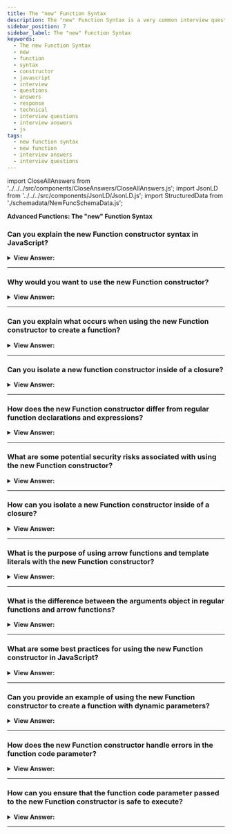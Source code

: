 ```yaml
---
title: The "new" Function Syntax
description: The "new" Function Syntax is a very common interview question.
sidebar_position: 7
sidebar_label: The "new" Function Syntax
keywords:
  - The new Function Syntax
  - new
  - function
  - syntax
  - constructor
  - javascript
  - interview
  - questions
  - answers
  - response
  - technical
  - interview questions
  - interview answers
  - js
tags:
  - new function syntax
  - new function
  - interview answers
  - interview questions
---
```


import CloseAllAnswers from '../../../src/components/CloseAnswers/CloseAllAnswers.js';
import JsonLD from '../../../src/components/JsonLD/JsonLD.js';
import StructuredData from './schemadata/NewFuncSchemaData.js';

<JsonLD data={StructuredData} />

<head>
  <title>The new Function Syntax | Frontend Phone Interview Answers</title>
</head>

**Advanced Functions: The "new" Function Syntax**

<CloseAllAnswers />

### Can you explain the new Function constructor syntax in JavaScript?

<details>
  <summary><strong>View Answer:</strong></summary>
  <div>
  <div><strong>Interview Response:</strong> The new Function constructor syntax in JavaScript provides a more concise and readable way to create functions dynamically at runtime by accepting string parameters as function code. It can also accept arrow functions and template literals as input. However, it is generally not recommended to use this approach due to security and performance concerns.
</div><br />
  <div><strong>Interview Response:</strong> A new Function object gets created using the Function constructor. Calling the constructor can directly build functions dynamically, but it has similar security and performance drawbacks (though significantly less severe) than eval. In contrast to eval, the Function constructor builds functions that only execute in the global scope. We should note that the new Function syntax does not require a function body to function. The main distinction between this method and others is that the function gets physically built from a string given at run-time. We can extract a string externally and utilize it in a function constructor. In complicated web applications, it gets employed in particular instances, such as when we receive code from a server or dynamically assemble a function from a template.
</div><br />
  <div><strong className="codeExample">Code Example:</strong><br /><br />

<strong>Syntax: </strong> new Function([arg1 [, arg2 [, ...argN]] ,] functionBody);<br /><br />

  <div></div>

```js
let sum = new Function('a', 'b', 'return a + b');

console.log(sum(1, 2)); // 3

// new Function without a function body

let sayHi = new Function('console.log("Hello, JavaScript")'); // this will not work in the dev console

sayHi(); // Hello, JavaScript
```

  </div>
  </div>
</details>

---

### Why would you want to use the new Function constructor?

<details>
  <summary><strong>View Answer:</strong></summary>
  <div>
  <div><strong>Interview Response:</strong> The new Function constructor in JavaScript provides a way to dynamically create functions at runtime. While its usage should be approached with caution due to potential security risks, there are a few scenarios where the new Function constructor can be useful.
  </div><br />
  <div><strong className="codeExample">Use Cases:</strong><br /><br />

  <div></div>

**Dynamic code execution**: The `new Function` constructor allows you to generate and execute code dynamically based on runtime conditions or user inputs. This can be useful in cases where you need to evaluate or execute code that is not known until runtime.

**Runtime code generation**: You can use the `new Function` constructor to generate functions dynamically based on specific requirements or configurations. This can be valuable in scenarios where you need to generate functions programmatically or generate functions with varying behaviors.

**Isolation and encapsulation**: By using the `new Function` constructor within a closure or IIFE (Immediately Invoked Function Expression), you can create a new function with its own scope, isolating it from the surrounding code. This can be useful for creating isolated, self-contained functions.

**Eval alternative**: In some cases, the `new Function` constructor can be used as an alternative to `eval()` for executing dynamic code. It provides a controlled environment for executing code and can be more secure when used appropriately.

---

:::warning
It's important to note that while the `new Function` constructor provides flexibility, it also comes with **potential security risks if used improperly**. Dynamic code execution should be handled carefully, ensuring that any generated code is from trusted sources and properly validated to prevent code injection vulnerabilities.
:::

  </div>
  </div>
</details>

---

### Can you explain what occurs when using the new Function constructor to create a function?

<details>
  <summary><strong>View Answer:</strong></summary>
  <div>
  
  <div><strong>Interview Response:</strong> The new Function constructor in JavaScript creates a function object dynamically at runtime using a string parameter as function code, which can include arrow functions and template literals. This approach should be used with caution due to potential security risks.
</div><br/>
  <div><strong>Technical Response:</strong> When a function gets created using the new Function constructor, its [[Environment]] gets set to global rather than the current one. As a result, such a function only has access to global variables and not outer variables. This unusual property of the "new" operator in a Function constructor appears to be very beneficial in practice. As a result, they cannot use external variables. But this is a positive thing since it protects us from mistakes. Passing parameters explicitly is a far superior architectural solution that produces no issues with minifiers.
</div>
  </div>
</details>

---

### Can you isolate a new function constructor inside of a closure?

<details>
  <summary><strong>View Answer:</strong></summary>
  <div>
  <div><strong>Interview Response:</strong> Yes, you can isolate a new Function constructor inside of a closure by defining the function code as a string inside the closure and passing it as a parameter to the constructor. This can help to avoid potential security issues related to executing code from an untrusted source.
  </div><br />
  <div><strong className="codeExample">Code Example:</strong><br /><br />

  <div></div>

```js
let MyModule = (function() {
  function MyConstructor(name) {
    this.name = name;
  }

  MyConstructor.prototype.greet = function() {
    console.log("Hello, " + this.name + "!");
  };

  // Other private variables and functions can be defined here

  // Return an object or expose only necessary members
  return {
    createInstance: function(name) {
      return new MyConstructor(name);
    }
  };
})();

var instance = MyModule.createInstance("JavaScript");
instance.greet(); // Outputs: "Hello, JavaScript!"
```

  </div>
  </div>
</details>

---

### How does the new Function constructor differ from regular function declarations and expressions?

<details>
  <summary><strong>View Answer:</strong></summary>
  <div>
  <div><strong>Interview Response:</strong> The new Function constructor differs from regular function declarations and expressions in syntax, scope, and performance. It uses the Function constructor with a string parameter, executes in the global scope, and is slower to execute.
  </div>
  </div>
</details>

---

### What are some potential security risks associated with using the new Function constructor?

<details>
  <summary><strong>View Answer:</strong></summary>
  <div>
  <div><strong>Interview Response:</strong> The new Function constructor can pose security risks when used with untrusted input, as it allows for the execution of arbitrary code. This can lead to code injection attacks, cross-site scripting, and other vulnerabilities.
  </div><br />
  <div><strong className="codeExample">Code Example:</strong><br /><br />

  <div></div>

```js
var userInput = "console.log('This is malicious code!');";
var myFunction = new Function(userInput);
myFunction();
```

  </div>
  </div>
</details>

---

### How can you isolate a new Function constructor inside of a closure?

<details>
  <summary><strong>View Answer:</strong></summary>
  <div>
  <div><strong>Interview Response:</strong> You can isolate a new Function constructor inside of a closure by defining the function code as a string inside the closure and passing it as a parameter to the constructor.
  </div><br />
  <div><strong className="codeExample">Code Example:</strong><br /><br />

  <div></div>

```js
(function() {
  var functionString = "console.log('This function is isolated.');";
  var isolatedFunction = new Function(functionString);
  
  isolatedFunction();
})();
```

---

:::note
This is not a modern way to handle passing of string related code. It is recommended that you use higher order functions to encapsulate the passing of dynamic strings.
:::

  </div>
  </div>
</details>

---

### What is the purpose of using arrow functions and template literals with the new Function constructor?

<details>
  <summary><strong>View Answer:</strong></summary>
  <div>
  <div><strong>Interview Response:</strong> Arrow functions and template literals can be used with the new Function constructor to create concise and readable function code, making it easier to generate functions dynamically at runtime.
  </div><br />
  <div><strong className="codeExample">Code Example:</strong><br /><br />

  <div></div>

```js
const generateMessage = new Function('name', 'return `Hello, ${name}! Welcome to our website.`');
const message = generateMessage('JavaScript');
console.log(message); // Output: Hello, JavaScript! Welcome to our website.
```

  </div>
  </div>
</details>

---

### What is the difference between the arguments object in regular functions and arrow functions?

<details>
  <summary><strong>View Answer:</strong></summary>
  <div>
  <div><strong>Interview Response:</strong> Regular functions have an `arguments` object, which contains the function's arguments. Arrow functions, even when created with `new Function`, don't have their own `arguments` object; they inherit it from the surrounding scope.
  </div><br />
  <div><strong className="codeExample">Code Example:</strong><br /><br />

  <div></div>

```js
// Regular Function
function regularFunction() {
    console.log(arguments[0]); // Output: 1
    console.log(arguments[1]); // Output: 2
}

regularFunction(1, 2);

// Arrow Function
var arrowFunction = () => {
    console.log(arguments[0]); // Error: arguments is not defined
}

arrowFunction(1, 2);

// Arrow Function in a Regular Function's Scope
function outerFunction() {
    var innerArrowFunction = () => {
        console.log(arguments[0]); // Output: 3
        console.log(arguments[1]); // Output: 4
    }
    
    innerArrowFunction();
}

outerFunction(3, 4);
```

<p>In the example above, the regular function can access the arguments object to get the passed arguments. However, the standalone arrow function can't access the arguments object because it doesn't have one. But, an arrow function inside a regular function's scope can access the arguments object of the regular function.</p>

  </div>
  </div>
</details>

---

### What are some best practices for using the new Function constructor in JavaScript?

<details>
  <summary><strong>View Answer:</strong></summary>
  <div>
  <div><strong>Interview Response:</strong> Avoid using the Function constructor due to security risks, poor performance, and limited use cases. We should use alternatives like regular functions or arrow functions.
  </div>
  </div>
</details>

---

### Can you provide an example of using the new Function constructor to create a function with dynamic parameters?

<details>
  <summary><strong>View Answer:</strong></summary>
  <div>
  <div><strong>Interview Response:</strong> To create a function with dynamic parameters using the Function constructor, pass an array of parameter names and a function body string as arguments. The constructor combines them, generating a new function with the specified parameters and behavior.
  </div><br />
  <div><strong className="codeExample">Code Example:</strong><br /><br />

  <div></div>

```js
let parameters = "a, b";
let body = "return a + b;";
let dynamicFunction = new Function(parameters, body);
console.log(dynamicFunction(1, 2)); // Output: 3
```

  </div>
  </div>
</details>

---

### How does the new Function constructor handle errors in the function code parameter?

<details>
  <summary><strong>View Answer:</strong></summary>
  <div>
  <div><strong>Interview Response:</strong> The new Function constructor parses and compiles the function code when it's created. If there are syntax errors in the code, it will throw a SyntaxError exception at creation time.
  </div><br />
  <div><strong className="codeExample">Code Example:</strong><br /><br />

  <div></div>

```js
try {
    // Incorrect JavaScript syntax
    let faultyFunction = new Function('return 1 ++ 2');
} catch (e) {
    console.log(e instanceof SyntaxError); // Output: true
    console.log(e.message); // Output: "Unexpected token '++'"
}
```

<p>In the above example, the function code passed to the new Function constructor contains a syntax error ('1 ++ 2' is not valid JavaScript). As a result, a SyntaxError is thrown when the function is created. The try/catch block catches this error and logs that it is indeed a SyntaxError, and also logs the associated error message.</p>

  </div>
  </div>
</details>

---

### How can you ensure that the function code parameter passed to the new Function constructor is safe to execute?

<details>
  <summary><strong>View Answer:</strong></summary>
  <div>
  <div><strong>Interview Response:</strong> Ensuring the safety of executing code passed to the new Function constructor can be challenging because it involves dealing with potential code injection. One of the practices could be to whitelist allowed characters or syntax by sanitizing the input (regex test).
  </div><br />
  <div><strong className="codeExample">For example, if we only expect numerical operations, we can filter the input accordingly:</strong><br /><br />

  <div></div>

```js
function createSafeFunction(code) {
    // Check if code contains only digits, whitespaces, parentheses, or arithmetic operators
    if (/^[0-9\s()+\-*/]*$/.test(code)) {
        return new Function(`return ${code};`);
    } else {
        throw new Error("Unsafe code detected.");
    }
}

try {
    let safeFunction = createSafeFunction("2 + 3");
    console.log(safeFunction()); // Output: 5
} catch (e) {
    console.log(e.message); // Won't be executed
}

try {
    let unsafeFunction = createSafeFunction("console.log(process.env)"); // unsafe code
    console.log(unsafeFunction()); 
} catch (e) {
    console.log(e.message); // Output: "Unsafe code detected."
}

```

In the above example, createSafeFunction checks if the provided code only contains digits, spaces, parentheses, or arithmetic operators. If any other characters are found, an error is thrown. Otherwise, the function is created and returned.

---

:::note
Please note, the above example is very simple and the actual implementation would need to be far more robust to ensure safety in a production environment. It is typically recommended to avoid using new Function with user input or untrusted code.
:::

  </div>
  </div>
</details>

---

